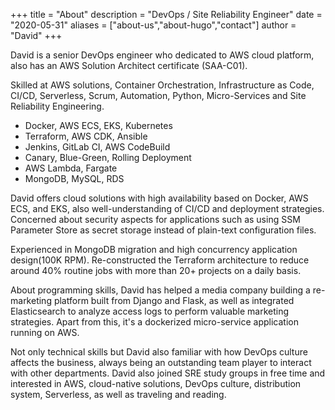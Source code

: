 +++
title = "About"
description = "DevOps / Site Reliability Engineer"
date = "2020-05-31"
aliases = ["about-us","about-hugo","contact"]
author = "David"
+++

David is a senior DevOps engineer who dedicated to AWS cloud platform, also has an AWS Solution Architect certificate (SAA-C01).

Skilled at AWS solutions, Container Orchestration, Infrastructure as Code, CI/CD, Serverless, Scrum, Automation, Python, Micro-Services and Site Reliability Engineering.

- Docker, AWS ECS, EKS, Kubernetes
- Terraform, AWS CDK, Ansible
- Jenkins, GitLab CI, AWS CodeBuild
- Canary, Blue-Green, Rolling Deployment
- AWS Lambda, Fargate
- MongoDB, MySQL, RDS


David offers cloud solutions with high availability based on Docker, AWS ECS, and EKS, also well-understanding of CI/CD and deployment strategies. Concerned about security aspects for applications such as using SSM Parameter Store as secret storage instead of plain-text configuration files.

Experienced in MongoDB migration and high concurrency application design(100K RPM). Re-constructed the Terraform architecture to reduce around 40% routine jobs with more than 20+ projects on a daily basis.

About programming skills, David has helped a media company building a re-marketing platform built from Django and Flask, as well as integrated Elasticsearch to analyze access logs to perform valuable marketing strategies. Apart from this, it's a dockerized micro-service application running on AWS.

Not only technical skills but David also familiar with how DevOps culture affects the business, always being an outstanding team player to interact with other departments. David also joined SRE study groups in free time and interested in AWS, cloud-native solutions, DevOps culture, distribution system, Serverless, as well as traveling and reading.
